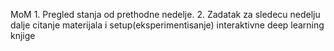 МоМ 
	1. Pregled stanja od prethodne nedelje.
	2. Zadatak za sledecu nedelju dalje citanje materijala i setup(eksperimentisanje) interaktivne deep learning knjige